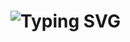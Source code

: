 <h1 href="https://git.io/typing-svg"><img src="https://readme-typing-svg.demolab.com?font=Fira+Code&size=30&pause=1000&width=503&lines=Welcome+to+My+Github+Profile" alt="Typing SVG" /></h1>
